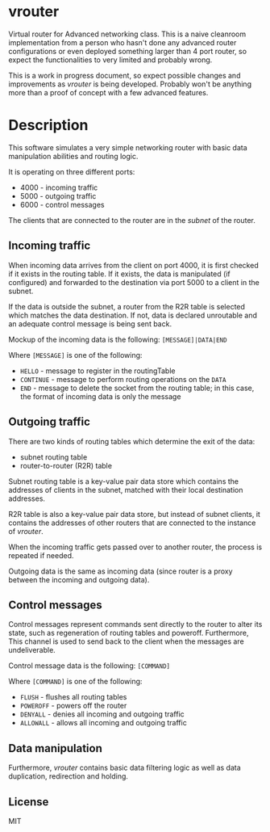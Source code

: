 vrouter
=======
Virtual router for Advanced networking class. This is a naive cleanroom 
implementation from a person who hasn't done any advanced router configurations
or even deployed something larger than 4 port router, so expect the 
functionalities to very limited and probably wrong.

This is a work in progress document, so expect possible changes and improvements
as *vrouter* is being developed. Probably won't be anything more than a proof of
concept with a few advanced features.

Description
===========
This software simulates a very simple networking router with basic data 
manipulation abilities and routing logic. 

It is operating on three different ports:

*   4000 - incoming traffic
*   5000 - outgoing traffic
*   6000 - control messages

The clients that are connected to the router are in the *subnet* of the router.

Incoming traffic
----------------
When incoming data arrives from the client on port 4000, it is first checked
if it exists in the routing table. If it exists, the data is manipulated (if 
configured) and forwarded to the destination via port 5000 to a client 
in the subnet.  

If the data is outside the subnet, a router from the R2R table is selected 
which matches the data destination. If not, data is declared unroutable and an 
adequate control message is being sent back.

Mockup of the incoming data is the following:
`[MESSAGE]|DATA|END`

Where `[MESSAGE]` is one of the following:
*   `HELLO` - message to register in the routingTable
*   `CONTINUE` - message to perform routing operations on the `DATA`
*   `END` - message to delete the socket from the routing table; in this case,       the format of incoming data is only the message

Outgoing traffic
----------------
There are two kinds of routing tables which determine the exit of the data:
*   subnet routing table
*   router-to-router (R2R) table

Subnet routing table is a key-value pair data store which contains the addresses
of clients in the subnet, matched with their local destination addresses.

R2R table is also a key-value pair data store, but instead of subnet clients,
it contains the addresses of other routers that are connected to the instance
of *vrouter*.

When the incoming traffic gets passed over to another router, the process is
repeated if needed.

Outgoing data is the same as incoming data (since router is a proxy between
the incoming and outgoing data).


Control messages
----------------
Control messages represent commands sent directly to the router to alter its 
state, such as regeneration of routing tables and poweroff. Furthermore, This
channel is used to send back to the client when the messages are undeliverable.

Control message data is the following:
`[COMMAND]`

Where `[COMMAND]` is one of the following:
*   `FLUSH` - flushes all routing tables
*   `POWEROFF` - powers off the router
*   `DENYALL` - denies all incoming and outgoing traffic
*   `ALLOWALL` - allows all incoming and outgoing traffic

Data manipulation
-----------------
Furthermore, *vrouter* contains basic data filtering logic as well as data 
duplication, redirection and holding.

License
-------
MIT
